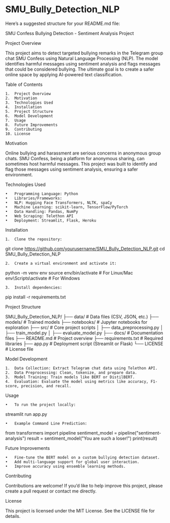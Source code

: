 # SMU_Bully_Detection_NLP
Here’s a suggested structure for your README.md file:

SMU Confess Bullying Detection - Sentiment Analysis Project

Project Overview

This project aims to detect targeted bullying remarks in the Telegram group chat SMU Confess using Natural Language Processing (NLP). The model identifies harmful messages using sentiment analysis and flags messages that could be considered bullying. The ultimate goal is to create a safer online space by applying AI-powered text classification.

Table of Contents

	1.	Project Overview
	2.	Motivation
	3.	Technologies Used
	4.	Installation
	5.	Project Structure
	6.	Model Development
	7.	Usage
	8.	Future Improvements
	9.	Contributing
	10.	License

Motivation

Online bullying and harassment are serious concerns in anonymous group chats. SMU Confess, being a platform for anonymous sharing, can sometimes host harmful messages. This project was built to identify and flag those messages using sentiment analysis, ensuring a safer environment.

Technologies Used

	•	Programming Language: Python
	•	Libraries/Frameworks:
	•	NLP: Hugging Face Transformers, NLTK, spaCy
	•	Machine Learning: scikit-learn, TensorFlow/PyTorch
	•	Data Handling: Pandas, NumPy
	•	Web Scraping: Telethon API
	•	Deployment: Streamlit, Flask, Heroku

Installation

	1.	Clone the repository:

git clone https://github.com/yourusername/SMU_Bully_Detection_NLP.git
cd SMU_Bully_Detection_NLP


	2.	Create a virtual environment and activate it:

python -m venv env
source env/bin/activate  # For Linux/Mac
env\Scripts\activate  # For Windows


	3.	Install dependencies:

pip install -r requirements.txt

Project Structure

SMU_Bully_Detection_NLP/
├── data/                  # Data files (CSV, JSON, etc.)
├── models/                # Trained models
├── notebooks/             # Jupyter notebooks for exploration
├── src/                   # Core project scripts
│   ├── data_preprocessing.py
│   ├── train_model.py
│   ├── evaluate_model.py
├── docs/                  # Documentation files
├── README.md              # Project overview
├── requirements.txt       # Required libraries
├── app.py                 # Deployment script (Streamlit or Flask)
└── LICENSE                # License file

Model Development

	1.	Data Collection: Extract Telegram chat data using Telethon API.
	2.	Data Preprocessing: Clean, tokenize, and prepare data.
	3.	Model Training: Train models like BERT or DistilBERT.
	4.	Evaluation: Evaluate the model using metrics like accuracy, F1-score, precision, and recall.

Usage

	•	To run the project locally:

streamlit run app.py


	•	Example Command Line Prediction:

from transformers import pipeline
sentiment_model = pipeline("sentiment-analysis")
result = sentiment_model("You are such a loser!")
print(result)

Future Improvements

	•	Fine-tune the BERT model on a custom bullying detection dataset.
	•	Add multi-language support for global user interaction.
	•	Improve accuracy using ensemble learning methods.

Contributing

Contributions are welcome! If you’d like to help improve this project, please create a pull request or contact me directly.

License

This project is licensed under the MIT License. See the LICENSE file for details.
